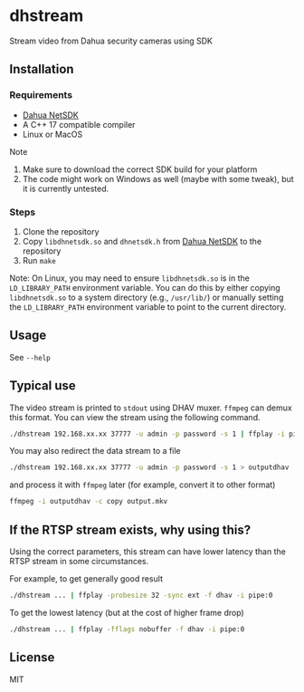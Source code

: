 # dhstream
Stream video from Dahua security cameras using SDK

## Installation

### Requirements
- [Dahua NetSDK][sdk]
- A C++ 17 compatible compiler
- Linux or MacOS

Note
1. Make sure to download the correct SDK build for your platform
2. The code might work on Windows as well (maybe with some tweak), but it is currently untested.

### Steps
1. Clone the repository
2. Copy `libdhnetsdk.so` and `dhnetsdk.h` from [Dahua NetSDK][sdk] to the repository
3. Run `make`

Note: On Linux, you may need to ensure `libdhnetsdk.so` is in the `LD_LIBRARY_PATH` environment variable. You can do this by either copying `libdhnetsdk.so` to a system directory (e.g., `/usr/lib/`) or manually setting the `LD_LIBRARY_PATH` environment variable to point to the current directory.

## Usage

See `--help`

## Typical use

The video stream is printed to `stdout` using DHAV muxer. `ffmpeg` can demux this format. You can view the stream using the following command.
```sh
./dhstream 192.168.xx.xx 37777 -u admin -p password -s 1 | ffplay -i pipe:0
```

You may also redirect the data stream to a file
```sh
./dhstream 192.168.xx.xx 37777 -u admin -p password -s 1 > outputdhav
```
and process it with `ffmpeg` later (for example, convert it to other format)
```sh
ffmpeg -i outputdhav -c copy output.mkv 
```

## If the RTSP stream exists, why using this?

Using the correct parameters, this stream can have lower latency than the RTSP stream in some circumstances.

For example, to get generally good result
```sh
./dhstream ... | ffplay -probesize 32 -sync ext -f dhav -i pipe:0
```

To get the lowest latency (but at the cost of higher frame drop)
```sh
./dhstream ... | ffplay -fflags nobuffer -f dhav -i pipe:0
```

## License

MIT

[sdk]: https://depp.dahuasecurity.com/integration/guide/download/sdk